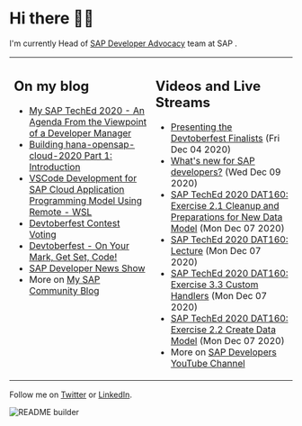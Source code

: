 
# Hi there 👋🏼

I'm currently Head of [SAP Developer Advocacy](https://developers.sap.com/) team at SAP .

<table><tr><td valign="top" width="50%">
 
## On my blog
- [My SAP TechEd 2020 - An Agenda From the Viewpoint of a Developer Manager](https://blogs.sap.com/?p=1221410) 
- [Building hana-opensap-cloud-2020 Part 1: Introduction](https://blogs.sap.com/?p=1219900) 
- [VSCode Development for SAP Cloud Application Programming Model Using Remote - WSL](https://blogs.sap.com/?p=1215560) 
- [Devtoberfest Contest Voting](https://blogs.sap.com/?p=1216969) 
- [Devtoberfest - On Your Mark, Get Set, Code!](https://blogs.sap.com/?p=1208007) 
- [SAP Developer News Show](https://blogs.sap.com/?p=1194205) 
- More on [My SAP Community Blog](https://people.sap.com/thomas.jung#content:blogposts)
</td>
  
<td valign="top" width="50%">
  
## Videos and Live Streams
- [Presenting the Devtoberfest Finalists](https://www.youtube.com/watch?v=i8qLjp8nv_Y) (Fri Dec 04 2020)
- [What's new for SAP developers?](https://www.youtube.com/watch?v=ldyb-MZdMUw) (Wed Dec 09 2020)
- [SAP TechEd 2020 DAT160: Exercise 2.1 Cleanup and Preparations for New Data Model](https://www.youtube.com/watch?v=JmMXyyUk_80) (Mon Dec 07 2020)
- [SAP TechEd 2020 DAT160: Lecture](https://www.youtube.com/watch?v=Ugt_my8BK_4) (Mon Dec 07 2020)
- [SAP TechEd 2020 DAT160: Exercise 3.3 Custom Handlers](https://www.youtube.com/watch?v=sOi2haTiNVA) (Mon Dec 07 2020)
- [SAP TechEd 2020 DAT160: Exercise 2.2 Create Data Model](https://www.youtube.com/watch?v=o--PqmKYJvQ) (Mon Dec 07 2020)
- More on [SAP Developers YouTube Channel](https://www.youtube.com/channel/UCNfmelKDrvRmjYwSi9yvrMg)
</td></tr></table>

Follow me on [Twitter](https://twitter.com/thomas_jung) or [LinkedIn](https://www.linkedin.com/in/thomasjungsap/).

![README builder](https://github.com/jung-thomas/jung-thomas/workflows/README%20builder/badge.svg)


